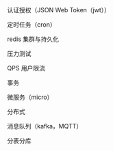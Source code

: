 认证授权（JSON Web Token（jwt））

定时任务（cron）

redis 集群与持久化

压力测试

QPS 用户限流

事务

微服务（micro）

分布式

消息队列（kafka，MQTT）

分表分库



